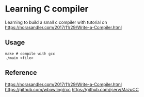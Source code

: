 # Learning C compiler
Learning to build a small c compiler with tutorial on https://norasandler.com/2017/11/29/Write-a-Compiler.html


## Usage

```
make # compile with gcc
./main <file>
```

## Reference
https://norasandler.com/2017/11/29/Write-a-Compiler.html
https://github.com/wbowling/rcc
https://github.com/jserv/MazuCC